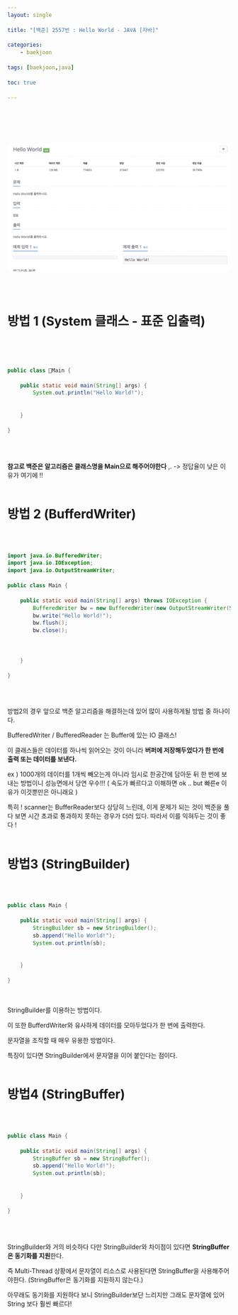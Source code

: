 ```yaml
---
layout: single

title: "[백준] 2557번 : Hello World - JAVA [자바]" 

categories: 
    - baekjoon

tags: [baekjoon,java]

toc: true

---
```


<br />
<br />
<br />
<br />

![](../../images/2022-09-17-boj1/fbda7b44f63691fbeaec21d70dcf40b6c9b7fc08.png)

<br />
<br />

# 방법 1 (System 클래스 - 표준 입출력)

<br />


<br />
<br />

```java
public class Main {

    public static void main(String[] args) {
        System.out.println("Hello World!");


    }

}
```

<br />
<br />

**참고로 백준은 알고리즘은 클래스명을 Main으로 해주어야한다** ,. -> 정답율이 낮은 이유가 여기에 !! 
<br />
<br />

# 방법 2  (BufferdWriter)

<br />
<br />

```java
import java.io.BufferedWriter;
import java.io.IOException;
import java.io.OutputStreamWriter; 

public class Main {

    public static void main(String[] args) throws IOException {
        BufferedWriter bw = new BufferedWriter(new OutputStreamWriter(System.out));
        bw.write("Hello World!");
        bw.flush();
        bw.close();



    }

}
```

<br />
<br />

방법2의 경우 앞으로 백준 알고리즘을 해결하는데 있어 많이 사용하게될 방법 중 하나이다.

BufferedWriter / BufferedReader 는 Buffer에 있는 IO 클래스! 

이 클래스들은 데이터를 하나씩 읽어오는 것이 아니라 **버퍼에 저장해두었다가 한 번에 출력 또는 데이터를 보낸다.**

ex ) 1000개의 데이터를 1개씩 빼오는게 아니라 임시로 한공간에 담아둔 뒤 한 번에 보내는 방법이니 성능면에서 당연 우수!!! ( 속도가 빠르다고 이해하면 ok .. but 빠른e 이유가 이것뿐만은 아니래요 )

특히 ! scanner는 BufferReader보다 상당히 느린데, 이게 문제가 되는 것이 백준을 풀다 보면 시간 초과로 통과하지 못하는 경우가 더러 있다. 따라서 이를 익혀두는 것이 좋다 ! 
<br />
<br />

# 방법3 (StringBuilder)

<br />
<br />

```java
public class Main {

    public static void main(String[] args) {
        StringBuilder sb = new StringBuilder();
        sb.append("Hello World!");
        System.out.println(sb);


    }

}
```

<br />
<br />
StringBuilder를 이용하는 방법이다.

이 또한 BufferdWriter와 유사하게 데이터를 모아두었다가 한 번에 출력한다. 

문자열을 조작할 때 매우 유용한 방법이다.

특징이 있다면 StringBuilder에서 문자열을 이어 붙인다는 점이다. 
<br />
<br />

# 방법4 (StringBuffer)

<br />
<br />

```java
public class Main {

    public static void main(String[] args) {
        StringBuffer sb = new StringBuffer();
        sb.append("Hello World!");
        System.out.println(sb);


    }

}
```

<br />
<br />

StringBuilder와 거의 비슷하다 다만 StringBuilder와 차이점이 있다면  **StringBuffer은 동기화를 지원**한다.

즉 Multi-Thread 상황에서 문자열이 리소스로 사용된다면 StringBuffer을 사용해주어야한다. (StringBuffer은 동기화를 지원하지 않는다.)

아무래도 동기화를 지원하다 보니 StringBuilder보단 느리지만 그래도 문자열에 있어 String 보다 훨씬 빠르다! 
